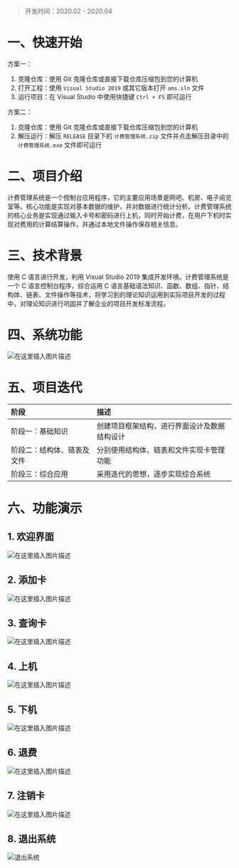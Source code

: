 > 开发时间：2020.02 - 2020.04

# 一、快速开始

方案一：

1. 克隆仓库：使用 Git 克隆仓库或直接下载仓库压缩包到您的计算机
2. 打开工程：使用 `Visual Studio 2019` 或其它版本打开 `ams.sln` 文件
3. 运行项目：在 Visual Studio 中使用快捷键 `Ctrl + F5` 即可运行

方案二：

1. 克隆仓库：使用 Git 克隆仓库或直接下载仓库压缩包到您的计算机
1. 解压运行：解压 `RELEASE` 目录下的 `计费管理系统.zip` 文件并点击解压目录中的 `计费管理系统.exe` 文件即可运行

# 二、项目介绍

计费管理系统是一个控制台应用程序，它的主要应用场景是网吧、机房、电子阅览室等。核心功能是实现对基本数据的维护，并对数据进行统计分析。计费管理系统的核心业务是实现通过输入卡号和密码进行上机，同时开始计费，在用户下机时实现对费用的计算结算操作，并通过本地文件操作保存相关信息。

# 三、技术背景
使用 C 语言进行开发，利用 Visual Studio 2019 集成开发环境。计费管理系统是一个 C 语言控制台程序，综合运用 C 语言基础语法知识、函数、数组、指针、结构体、链表、文件操作等技术，将学习到的理论知识运用到实际项目开发的过程中，对理论知识进行巩固并了解企业的项目开发标准流程。

# 四、系统功能
![在这里插入图片描述](https://img-blog.csdnimg.cn/4fe634fe7af3424d8268d5b237a05fa2.png?x-oss-process=image/watermark,type_d3F5LXplbmhlaQ,shadow_50,text_Q1NETiBAU3ByaW5nLV8tQmVhcg==,size_18,color_FFFFFF,t_70,g_se,x_16#pic_center)
# 五、项目迭代
| 阶段                       | 描述                                         |
| :------------------------- | :------------------------------------------- |
| 阶段一：基础知识           | 创建项目框架结构，进行界面设计及数据结构设计 |
| 阶段二：结构体、链表及文件 | 分别使用结构体、链表和文件实现卡管理功能     |
| 阶段三：综合应用           | 采用迭代的思想，逐步实现综合系统             |

# 六、功能演示
## 1. 欢迎界面

![在这里插入图片描述](https://img-blog.csdnimg.cn/202105032205338.png?x-oss-process=image/watermark,type_ZmFuZ3poZW5naGVpdGk,shadow_10,text_aHR0cHM6Ly9ibG9nLmNzZG4ubmV0L3dlaXhpbl81MTAwODg2Ng==,size_16,color_FFFFFF,t_70#pic_center)

## 2. 添加卡

![在这里插入图片描述](https://img-blog.csdnimg.cn/20210503220537470.png?x-oss-process=image/watermark,type_ZmFuZ3poZW5naGVpdGk,shadow_10,text_aHR0cHM6Ly9ibG9nLmNzZG4ubmV0L3dlaXhpbl81MTAwODg2Ng==,size_16,color_FFFFFF,t_70#pic_center)

## 3. 查询卡

![在这里插入图片描述](https://img-blog.csdnimg.cn/20210503220542127.png?x-oss-process=image/watermark,type_ZmFuZ3poZW5naGVpdGk,shadow_10,text_aHR0cHM6Ly9ibG9nLmNzZG4ubmV0L3dlaXhpbl81MTAwODg2Ng==,size_16,color_FFFFFF,t_70#pic_center)

## 4. 上机

![在这里插入图片描述](https://img-blog.csdnimg.cn/2021050322054747.png?x-oss-process=image/watermark,type_ZmFuZ3poZW5naGVpdGk,shadow_10,text_aHR0cHM6Ly9ibG9nLmNzZG4ubmV0L3dlaXhpbl81MTAwODg2Ng==,size_16,color_FFFFFF,t_70#pic_center)

## 5. 下机

![在这里插入图片描述](https://img-blog.csdnimg.cn/20210503220552296.png?x-oss-process=image/watermark,type_ZmFuZ3poZW5naGVpdGk,shadow_10,text_aHR0cHM6Ly9ibG9nLmNzZG4ubmV0L3dlaXhpbl81MTAwODg2Ng==,size_16,color_FFFFFF,t_70#pic_center)

## 6. 退费

![在这里插入图片描述](https://img-blog.csdnimg.cn/20210503220556184.png?x-oss-process=image/watermark,type_ZmFuZ3poZW5naGVpdGk,shadow_10,text_aHR0cHM6Ly9ibG9nLmNzZG4ubmV0L3dlaXhpbl81MTAwODg2Ng==,size_16,color_FFFFFF,t_70#pic_center)

## 7. 注销卡

![在这里插入图片描述](https://img-blog.csdnimg.cn/20210503220602753.png?x-oss-process=image/watermark,type_ZmFuZ3poZW5naGVpdGk,shadow_10,text_aHR0cHM6Ly9ibG9nLmNzZG4ubmV0L3dlaXhpbl81MTAwODg2Ng==,size_16,color_FFFFFF,t_70#pic_center)
## 8. 退出系统

![退出系统](https://img-blog.csdnimg.cn/20210503220609176.png?x-oss-process=image/watermark,type_ZmFuZ3poZW5naGVpdGk,shadow_10,text_aHR0cHM6Ly9ibG9nLmNzZG4ubmV0L3dlaXhpbl81MTAwODg2Ng==,size_16,color_FFFFFF,t_70#pic_center)
